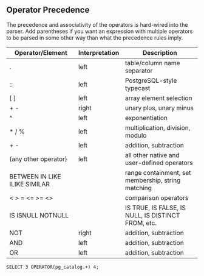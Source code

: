 ## Operator Precedence 

 The precedence and associativity of the operators is hard-wired into the parser. Add parentheses if you want an 
 expression with multiple operators to be parsed in some other way than what the precedence rules imply.

| Operator/Element              | Interpretation | Description                                        |
|-------------------------------|----------------|----------------------------------------------------|
| .                             | left           | table/column name separator                        |
| ::                            | left           | PostgreSQL-style typecast                          |
| [ ]                           | left           | array element selection                            |
| + -                           | right          | unary plus, unary minus                            |
| ^                             | left           | exponentiation                                     |
| * / %                         | left           | multiplication, division, modulo                   |
| + -                           | left           | addition, subtraction                              |
| (any other operator)          | left           | all other native and user-defined operators        |
| BETWEEN IN LIKE ILIKE SIMILAR |                | range containment, set membership, string matching |
| < > = <= >= <>                |                | comparison operators                               |
| IS ISNULL NOTNULL             |                | IS TRUE, IS FALSE, IS NULL, IS DISTINCT FROM, etc. |
| NOT                           | right          | addition, subtraction                              |
| AND                           | left           | addition, subtraction                              |
| OR                            | left           | addition, subtraction                              |

```shell
SELECT 3 OPERATOR(pg_catalog.+) 4;
```
